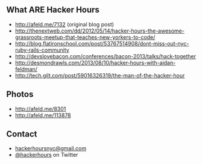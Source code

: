 ## What ARE Hacker Hours

* http://afeld.me/7132 (original blog post)
* http://thenextweb.com/dd/2012/05/14/hacker-hours-the-awesome-grassroots-meetup-that-teaches-new-yorkers-to-code/
* http://blog.flatironschool.com/post/53767514908/dont-miss-out-nyc-ruby-rails-community
* http://devslovebacon.com/conferences/bacon-2013/talks/hack-together
* http://desmondrawls.com/2013/08/10/hacker-hours-with-aidan-feldman/
* http://tech.gilt.com/post/59016326319/the-man-of-the-hacker-hour

## Photos

* http://afeld.me/8301
* http://afeld.me/113878

## Contact

* hackerhoursnyc@gmail.com
* [@hackerhours](https://twitter.com/hackerhours) on Twitter
